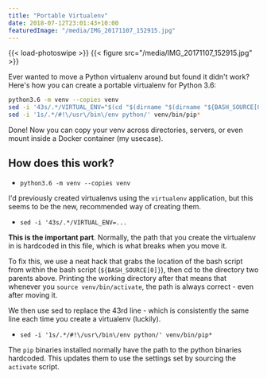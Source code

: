 ```yaml
---
title: "Portable Virtualenv"
date: 2018-07-12T23:01:43+10:00
featuredImage: "/media/IMG_20171107_152915.jpg"
---
```


{{< load-photoswipe >}}
{{< figure src="/media/IMG_20171107_152915.jpg" >}}

Ever wanted to move a Python virtualenv around but found it didn't work? Here's how you can create a portable virtualenv for Python 3.6:

```bash
python3.6 -m venv --copies venv
sed -i '43s/.*/VIRTUAL_ENV="$(cd "$(dirname "$(dirname "${BASH_SOURCE[0]}" )")" \&\& pwd)"/' venv/bin/activate
sed -i '1s/.*/#!\/usr\/bin\/env python/' venv/bin/pip*
```

Done! Now you can copy your venv across directories, servers, or even mount inside a Docker container (my usecase).

## How does this work?

  * `python3.6 -m venv --copies venv`

I'd previously created virtualenvs using the `virtualenv` application, but this seems to be the new, recommended way of creating them.

  * `sed -i '43s/.*/VIRTUAL_ENV=...`
  
**This is the important part**. Normally, the path that you create the virtualenv in is hardcoded in this file, which is what breaks when you move it. 

To fix this, we use a neat hack that grabs the location of the bash script from within the bash script (`${BASH_SOURCE[0]}`), then cd to the directory two parents above. Printing the working directory after that means that whenever you `source venv/bin/activate`, the path is always correct - even after moving it.

We then use sed to replace the 43rd line - which is consistently the same line each time you create a virtualenv (luckily).

  * `sed -i '1s/.*/#!\/usr\/bin\/env python/' venv/bin/pip*`

The `pip` binaries installed normally have the path to the python binaries hardcoded. This updates them to use the settings set by sourcing the `activate` script.
